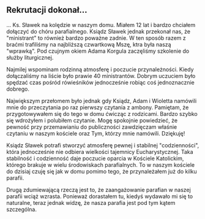 ## Rekrutacji dokonał...

... Ks. Sławek na kolędzie w naszym domu. Miałem 12 lat i bardzo chciałem dołączyć do chóru parafialnego. Ksiądz Sławek jednak przekonał nas, że "ministrant" to również bardzo poważne zadnie. W ten sposób razem z braćmi trafiliśmy na najbliższą czwartkową Mszę, ktra była naszą "wprawką". Pod czujnym okiem Adama  Korgula zaczęliśmy szkolenie do służby liturgicznej. 

Najmilej wspominam rodzinną atmosferę i poczucie przynależności. Kiedy dołączaliśmy na liście było prawie 40 ministrantów. Dobrym uczuciem było spędzać czas pośród rówieśników jednocześnie robiąc coś jednoznacznie dobrego.

Największym przełomem było jednak gdy Ksiądz, Adam i Wioletta namówili mnie do przeczytania po raz pierwszy czytania z ambony. Pamiętam, że przygotowywałem się do tego w domu ćwicząc z rodzicami. Bardzo szybko się wdrożyłem i polubiłem czytanie. Mogę spokojnie powiedzieć, że pewność przy przemawianiu do publiczności zawdzięczam właśnie czytaniu w naszym kościele oraz Tym, którzy mnie namówili. Dziękuję! 

Ksiądz Sławek potrafi stworzyć atmosferę pewnej i stabilnej "codzienności", która jednocześnie nie odbiera wielkości tajemnicy Eucharystycznej. Taka stabilność i codzienność daje poczucie oparcia w Kościele Katolickim, którego brakuje w wielu środowiskach parafialnych. To w naszym kościele do dzisiaj czuję się jak w domu pomimo tego, że przynależałem już do kilku parafii.

Drugą zdumiewającą rzeczą jest to, że zaangażowanie parafian w naszej parafii wciąż wzrasta. Ponieważ dorastałem tu, kiedyś wydawało mi się to naturalne, teraz jednak widzę, że nasza parafia jest pod tym kątem szczególna. 

